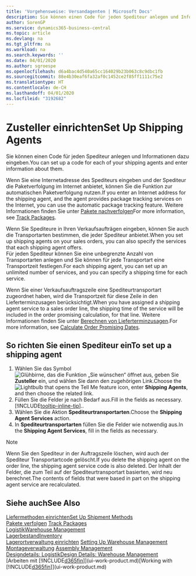 ```yaml
---
title: 'Vorgehensweise: Versandagenten | Microsoft Docs'
description: Sie können einen Code für jeden Spediteur anlegen und Informationen dazu eingeben.
author: SorenGP
ms.service: dynamics365-business-central
ms.topic: article
ms.devlang: na
ms.tgt_pltfrm: na
ms.workload: na
ms.search.keywords: ''
ms.date: 04/01/2020
ms.author: sgroespe
ms.openlocfilehash: d6a4bac4d540a65cc164029b23b063c8c9dbc1fb
ms.sourcegitcommit: 88e4b30eaf6fa32af0c1452ce2f85ff1111c75e2
ms.translationtype: HT
ms.contentlocale: de-CH
ms.lasthandoff: 04/01/2020
ms.locfileid: "3192682"
---
```

# <a name="set-up-shipping-agents"></a><span data-ttu-id="cfefd-103">Zusteller einrichten</span><span class="sxs-lookup"><span data-stu-id="cfefd-103">Set Up Shipping Agents</span></span>
<span data-ttu-id="cfefd-104">Sie können einen Code für jeden Spediteur anlegen und Informationen dazu eingeben.</span><span class="sxs-lookup"><span data-stu-id="cfefd-104">You can set up a code for each of your shipping agents and enter information about them.</span></span>  

<span data-ttu-id="cfefd-105">Wenn Sie eine Internetadresse des Spediteurs eingeben und der Spediteur die Paketverfolgung im Internet anbietet, können Sie die Funktion zur automatischen Paketverfolgung nutzen.</span><span class="sxs-lookup"><span data-stu-id="cfefd-105">If you enter an Internet address for the shipping agent, and the agent provides package tracking services on the Internet, you can use the automatic package tracking feature.</span></span> <span data-ttu-id="cfefd-106">Weitere Informationen finden Sie unter [Pakete nachverfolgen](sales-how-track-packages.md)</span><span class="sxs-lookup"><span data-stu-id="cfefd-106">For more information, see [Track Packages](sales-how-track-packages.md).</span></span>

<span data-ttu-id="cfefd-107">Wenn Sie Spediteure in Ihren Verkaufsaufträgen eingeben, können Sie auch die Transportarten bestimmen, die jeder Spediteur anbietet.</span><span class="sxs-lookup"><span data-stu-id="cfefd-107">When you set up shipping agents on your sales orders, you can also specify the services that each shipping agent offers.</span></span>  
<span data-ttu-id="cfefd-108">Für jeden Spediteur können Sie eine unbegrenzte Anzahl von Transportarten anlegen und Sie können für jede Transportart eine Transportzeit festlegen.</span><span class="sxs-lookup"><span data-stu-id="cfefd-108">For each shipping agent, you can set up an unlimited number of services, and you can specify a shipping time for each service.</span></span>  

<span data-ttu-id="cfefd-109">Wenn Sie einer Verkaufsauftragszeile eine Spediteurtransportart zugeordnet haben, wird die Transportzeit für diese Zeile in den Lieferterminzusagen berücksichtigt.</span><span class="sxs-lookup"><span data-stu-id="cfefd-109">When you have assigned a shipping agent service to a sales order line, the shipping time of the service will be included in the order promising calculation, for that line.</span></span> <span data-ttu-id="cfefd-110">Weitere Informationen finden Sie unter [Berechnen von Lieferterminzusagen](sales-how-to-calculate-order-promising-dates.md).</span><span class="sxs-lookup"><span data-stu-id="cfefd-110">For more information, see [Calculate Order Promising Dates](sales-how-to-calculate-order-promising-dates.md).</span></span>

## <a name="to-set-up-a-shipping-agent"></a><span data-ttu-id="cfefd-111">So richten Sie einen Spediteur ein</span><span class="sxs-lookup"><span data-stu-id="cfefd-111">To set up a shipping agent</span></span>  
1.  <span data-ttu-id="cfefd-112">Wählen Sie das Symbol ![Glühbirne, das die Funktion „Sie wünschen“ öffnet](media/ui-search/search_small.png "Tell Me-Funktion") aus, geben Sie **Zusteller** ein, und wählen Sie dann den zugehörigen Link.</span><span class="sxs-lookup"><span data-stu-id="cfefd-112">Choose the ![Lightbulb that opens the Tell Me feature](media/ui-search/search_small.png "Tell me what you want to do") icon, enter **Shipping Agents**, and then choose the related link.</span></span>  
2.  <span data-ttu-id="cfefd-113">Füllen Sie die Felder je nach Bedarf aus.</span><span class="sxs-lookup"><span data-stu-id="cfefd-113">Fill in the fields as necessary.</span></span> [!INCLUDE[tooltip-inline-tip](includes/tooltip-inline-tip_md.md)]<span data-ttu-id="cfefd-114">.</span><span class="sxs-lookup"><span data-stu-id="cfefd-114">.</span></span>  
3.  <span data-ttu-id="cfefd-115">Wählen Sie die Aktion **Spediteurtransportarten**.</span><span class="sxs-lookup"><span data-stu-id="cfefd-115">Choose the **Shipping Agent Services** action.</span></span>
4. <span data-ttu-id="cfefd-116">In **Spediteurtransportarten** füllen Sie die Felder wie notwendig aus.</span><span class="sxs-lookup"><span data-stu-id="cfefd-116">In the **Shipping Agent Services**, fill in the fields as necessary.</span></span>

> [!NOTE]  
>  <span data-ttu-id="cfefd-117">Wenn Sie den Spediteur in der Auftragszeile löschen, wird auch der Spediteur Transportartcode gelöscht.</span><span class="sxs-lookup"><span data-stu-id="cfefd-117">If you delete the shipping agent on the order line, the shipping agent service code is also deleted.</span></span> <span data-ttu-id="cfefd-118">Der Inhalt der Felder, die zum Teil auf der Spediteurtransportart basierten, wird neu berechnet.</span><span class="sxs-lookup"><span data-stu-id="cfefd-118">The contents of fields that were based in part on the shipping agent service are recalculated.</span></span>  

## <a name="see-also"></a><span data-ttu-id="cfefd-119">Siehe auch</span><span class="sxs-lookup"><span data-stu-id="cfefd-119">See Also</span></span>
[<span data-ttu-id="cfefd-120">Liefermethoden einrichten</span><span class="sxs-lookup"><span data-stu-id="cfefd-120">Set Up Shipment Methods</span></span>](sales-how-set-up-shipment-methods.md)  
<span data-ttu-id="cfefd-121">[Pakete verfolgen](sales-how-track-packages.md)  </span><span class="sxs-lookup"><span data-stu-id="cfefd-121">[Track Packages](sales-how-track-packages.md)  </span></span>  
[<span data-ttu-id="cfefd-122">Logistik</span><span class="sxs-lookup"><span data-stu-id="cfefd-122">Warehouse Management</span></span>](warehouse-manage-warehouse.md)  
[<span data-ttu-id="cfefd-123">Lagerbestand</span><span class="sxs-lookup"><span data-stu-id="cfefd-123">Inventory</span></span>](inventory-manage-inventory.md)  
<span data-ttu-id="cfefd-124">[Lagerortverwaltung einrichten](warehouse-setup-warehouse.md)   </span><span class="sxs-lookup"><span data-stu-id="cfefd-124">[Setting Up Warehouse Management](warehouse-setup-warehouse.md)   </span></span>  
<span data-ttu-id="cfefd-125">[Montageverwaltung](assembly-assemble-items.md)  </span><span class="sxs-lookup"><span data-stu-id="cfefd-125">[Assembly Management](assembly-assemble-items.md)  </span></span>  
[<span data-ttu-id="cfefd-126">Designdetails: Logistik</span><span class="sxs-lookup"><span data-stu-id="cfefd-126">Design Details: Warehouse Management</span></span>](design-details-warehouse-management.md)  
<span data-ttu-id="cfefd-127">[Arbeiten mit [!INCLUDE[d365fin](includes/d365fin_md.md)]](ui-work-product.md)</span><span class="sxs-lookup"><span data-stu-id="cfefd-127">[Working with [!INCLUDE[d365fin](includes/d365fin_md.md)]](ui-work-product.md)</span></span>  
